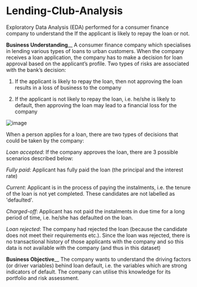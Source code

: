 # Lending-Club-Analysis
Exploratory Data Analysis (EDA) performed for a consumer finance company to understand the If the applicant is likely to repay the loan or not.

**Business Understanding**__
A consumer finance company which specialises in lending various types of loans to urban customers. When the company receives a loan application, the company has to make a decision for loan approval based on the applicant’s profile. 
Two types of risks are associated with the bank’s decision:

1. If the applicant is likely to repay the loan, then not approving the loan results in a loss of business to the company

2. If the applicant is not likely to repay the loan, i.e. he/she is likely to default, then approving the loan may lead to a financial loss for the company

![image](https://user-images.githubusercontent.com/87148352/162561442-569af68e-bbb0-47e0-90d5-9f169a25fc1d.png)

When a person applies for a loan, there are two types of decisions that could be taken by the company:

_Loan accepted_: If the company approves the loan, there are 3 possible scenarios described below:

_Fully paid_: Applicant has fully paid the loan (the principal and the interest rate)

_Current_: Applicant is in the process of paying the instalments, i.e. the tenure of the loan is not yet completed. These candidates are not labelled as 'defaulted'.

_Charged-off_: Applicant has not paid the instalments in due time for a long period of time, i.e. he/she has defaulted on the loan.

_Loan rejected_: The company had rejected the loan (because the candidate does not meet their requirements etc.). Since the loan was rejected, there is no transactional history of those applicants with the company and so this data is not available with the company (and thus in this dataset)


**Business Objective**__
The company wants to understand the driving factors (or driver variables) behind loan default, i.e. the variables which are strong indicators of default.  The company can utilise this knowledge for its portfolio and risk assessment.
